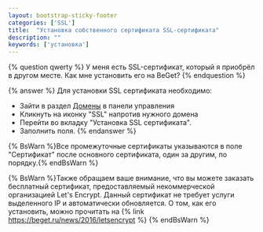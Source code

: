 ```yaml
---
layout: bootstrap-sticky-footer
categories: ['SSL']
title:  "Установка собственного сертификата SSL-сертификата"
description: ""
keywords: ['установка']
---
```


{% question qwerty %}
У меня есть SSL-сертификат, который я приобрёл в другом месте. Как мне установить его на BeGet? 
{% endquestion %}

{% answer %}
Для установки SSL сертификата необходимо:  

- Зайти в раздел [Домены](https://cp.beget.com/domains) в панели управления
- Кликнуть на иконку "SSL" напротив нужного домена
- Перейти во вкладку "Установка SSL сертификата". 
- Заполнить поля.
{% endanswer %}

{% BsWarn %}Все промежуточные сертификаты указываются в поле "Сертификат" после основного сертификата, один за другим, по порядку.{% endBsWarn %}

{% BsWarn %}Также обращаем ваше внимание, что вы можете заказать бесплатный сертификат, предоставляемый некоммерческой организацией Let's Encrypt. Данный сертификат не требует услуги выделенного IP и автоматически обновляется. О том, как его установить, можно прочитать на {% link https://beget.ru/news/2016/letsencrypt %} {% endBsWarn %}